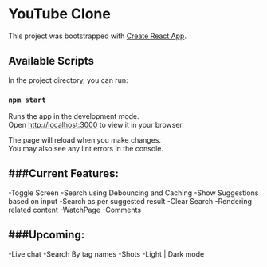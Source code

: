 # YouTube Clone

This project was bootstrapped with [Create React App](https://github.com/facebook/create-react-app).

## Available Scripts

In the project directory, you can run:

### `npm start`

Runs the app in the development mode.\
Open [http://localhost:3000](http://localhost:3000) to view it in your browser.

The page will reload when you make changes.\
You may also see any lint errors in the console.

###Current Features:
------------------- 
-Toggle Screen
-Search using Debouncing and Caching 
-Show Suggestions based on input 
-Search as per suggested result
-Clear Search
-Rendering related content
-WatchPage
-Comments

###Upcoming:
-------------
-Live chat 
-Search By tag names
-Shots
-Light | Dark mode



